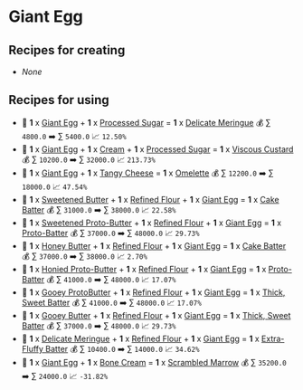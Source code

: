 # Giant Egg

## Recipes for creating

* _None_


## Recipes for using

* 🍳 **1** x [Giant Egg](<Giant Egg.md>) + **1** x [Processed Sugar](<Processed Sugar.md>) = **1** x [Delicate Meringue](<Delicate Meringue.md>) 💰 ∑ `4800.0` ➡️ ∑ `5400.0` 📈 `12.50%`
* 🍳 **1** x [Giant Egg](<Giant Egg.md>) + **1** x [Cream](<Cream.md>) + **1** x [Processed Sugar](<Processed Sugar.md>) = **1** x [Viscous Custard](<Viscous Custard.md>) 💰 ∑ `10200.0` ➡️ ∑ `32000.0` 📈 `213.73%`
* 🍳 **1** x [Giant Egg](<Giant Egg.md>) + **1** x [Tangy Cheese](<Tangy Cheese.md>) = **1** x [Omelette](<Omelette.md>) 💰 ∑ `12200.0` ➡️ ∑ `18000.0` 📈 `47.54%`
* 🍳 **1** x [Sweetened Butter](<Sweetened Butter.md>) + **1** x [Refined Flour](<Refined Flour.md>) + **1** x [Giant Egg](<Giant Egg.md>) = **1** x [Cake Batter](<Cake Batter.md>) 💰 ∑ `31000.0` ➡️ ∑ `38000.0` 📈 `22.58%`
* 🍳 **1** x [Sweetened Proto-Butter](<Sweetened Proto-Butter.md>) + **1** x [Refined Flour](<Refined Flour.md>) + **1** x [Giant Egg](<Giant Egg.md>) = **1** x [Proto-Batter](<Proto-Batter.md>) 💰 ∑ `37000.0` ➡️ ∑ `48000.0` 📈 `29.73%`
* 🍳 **1** x [Honey Butter](<Honey Butter.md>) + **1** x [Refined Flour](<Refined Flour.md>) + **1** x [Giant Egg](<Giant Egg.md>) = **1** x [Cake Batter](<Cake Batter.md>) 💰 ∑ `37000.0` ➡️ ∑ `38000.0` 📈 `2.70%`
* 🍳 **1** x [Honied Proto-Butter](<Honied Proto-Butter.md>) + **1** x [Refined Flour](<Refined Flour.md>) + **1** x [Giant Egg](<Giant Egg.md>) = **1** x [Proto-Batter](<Proto-Batter.md>) 💰 ∑ `41000.0` ➡️ ∑ `48000.0` 📈 `17.07%`
* 🍳 **1** x [Gooey ProtoButter](<Gooey ProtoButter.md>) + **1** x [Refined Flour](<Refined Flour.md>) + **1** x [Giant Egg](<Giant Egg.md>) = **1** x [Thick, Sweet Batter](<Thick, Sweet Batter.md>) 💰 ∑ `41000.0` ➡️ ∑ `48000.0` 📈 `17.07%`
* 🍳 **1** x [Gooey Butter](<Gooey Butter.md>) + **1** x [Refined Flour](<Refined Flour.md>) + **1** x [Giant Egg](<Giant Egg.md>) = **1** x [Thick, Sweet Batter](<Thick, Sweet Batter.md>) 💰 ∑ `37000.0` ➡️ ∑ `48000.0` 📈 `29.73%`
* 🍳 **1** x [Delicate Meringue](<Delicate Meringue.md>) + **1** x [Refined Flour](<Refined Flour.md>) + **1** x [Giant Egg](<Giant Egg.md>) = **1** x [Extra-Fluffy Batter](<Extra-Fluffy Batter.md>) 💰 ∑ `10400.0` ➡️ ∑ `14000.0` 📈 `34.62%`
* 🍳 **1** x [Giant Egg](<Giant Egg.md>) + **1** x [Bone Cream](<Bone Cream.md>) = **1** x [Scrambled Marrow](<Scrambled Marrow.md>) 💰 ∑ `35200.0` ➡️ ∑ `24000.0` 📈 `-31.82%`
